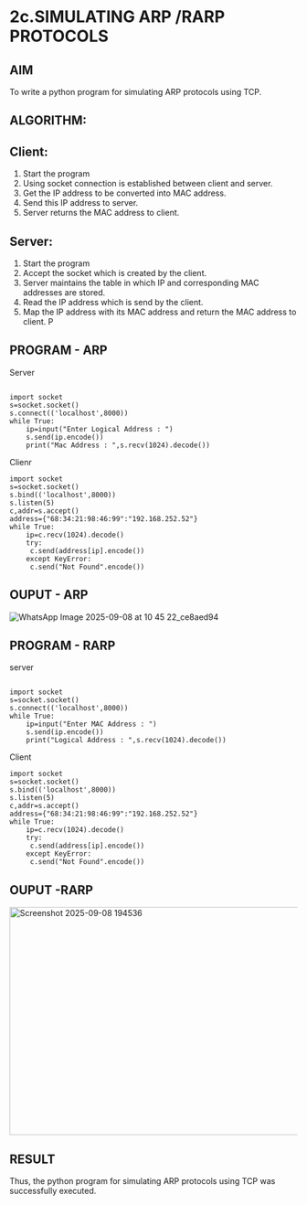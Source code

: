 # 2c.SIMULATING ARP /RARP PROTOCOLS
## AIM
To write a python program for simulating ARP protocols using TCP.
## ALGORITHM:
## Client:
1. Start the program
2. Using socket connection is established between client and server.
3. Get the IP address to be converted into MAC address.
4. Send this IP address to server.
5. Server returns the MAC address to client.
## Server:
1. Start the program
2. Accept the socket which is created by the client.
3. Server maintains the table in which IP and corresponding MAC addresses are
stored.
4. Read the IP address which is send by the client.
5. Map the IP address with its MAC address and return the MAC address to client.
P
## PROGRAM - ARP
Server
```

import socket
s=socket.socket()
s.connect(('localhost',8000))
while True:
    ip=input("Enter Logical Address : ")
    s.send(ip.encode())
    print("Mac Address : ",s.recv(1024).decode())
```
Clienr
```
import socket
s=socket.socket()
s.bind(('localhost',8000))
s.listen(5)
c,addr=s.accept()
address={"68:34:21:98:46:99":"192.168.252.52"}
while True:
    ip=c.recv(1024).decode()
    try:
     c.send(address[ip].encode())
    except KeyError:
     c.send("Not Found".encode())
```

## OUPUT - ARP
![WhatsApp Image 2025-09-08 at 10 45 22_ce8aed94](https://github.com/user-attachments/assets/84f660d1-d7f2-44ac-93e3-e25eea1f6e17)


## PROGRAM - RARP
server
```

import socket
s=socket.socket()
s.connect(('localhost',8000))
while True:
    ip=input("Enter MAC Address : ")
    s.send(ip.encode())
    print("Logical Address : ",s.recv(1024).decode())
```
Client
```
import socket
s=socket.socket()
s.bind(('localhost',8000))
s.listen(5)
c,addr=s.accept()
address={"68:34:21:98:46:99":"192.168.252.52"}
while True:
    ip=c.recv(1024).decode()
    try:
     c.send(address[ip].encode())
    except KeyError:
     c.send("Not Found".encode())
```
## OUPUT -RARP
<img width="957" height="399" alt="Screenshot 2025-09-08 194536" src="https://github.com/user-attachments/assets/734e787f-7002-416d-b74d-c62be4f8db98" />


## RESULT
Thus, the python program for simulating ARP protocols using TCP was successfully 
executed.
